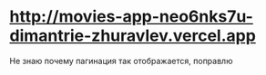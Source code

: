 # http://movies-app-neo6nks7u-dimantrie-zhuravlev.vercel.app
Не знаю почему пагинация так отображается, поправлю 
